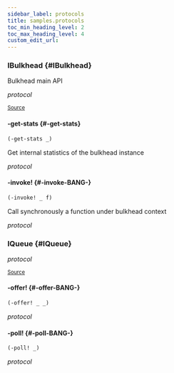```yaml
---
sidebar_label: protocols
title: samples.protocols
toc_min_heading_level: 2
toc_max_heading_level: 4
custom_edit_url:
---
```






### IBulkhead {#IBulkhead}


Bulkhead main API

*protocol*

<p><sub><a href="/blob/master/test-projects/samples/src/samples/protocols.clj#L7-L10">Source</a></sub></p>

#### \-get\-stats {#-get-stats}
``` clojure
(-get-stats _)
```


Get internal statistics of the bulkhead instance

*protocol*


#### \-invoke\! {#-invoke-BANG-}
``` clojure
(-invoke! _ f)
```


Call synchronously a function under bulkhead context

*protocol*


### IQueue {#IQueue}


*protocol*

<p><sub><a href="/blob/master/test-projects/samples/src/samples/protocols.clj#L3-L5">Source</a></sub></p>

#### \-offer\! {#-offer-BANG-}
``` clojure
(-offer! _ _)
```


*protocol*


#### \-poll\! {#-poll-BANG-}
``` clojure
(-poll! _)
```


*protocol*

